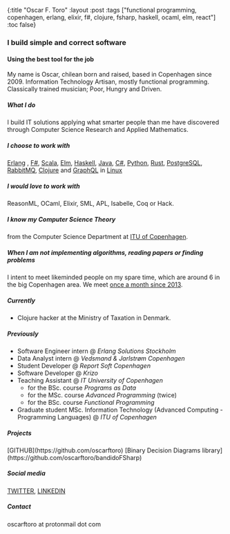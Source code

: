 {:title "Oscar F. Toro"
 :layout :post
 :tags  ["functional programming, copenhagen, erlang, elixir, f#, clojure, fsharp, haskell, ocaml, elm, react"]
 :toc false}


### I build simple and correct software
#### Using the best tool for the job

My name is Oscar, chilean born and raised, based in Copenhagen since 2009. Information Technology Artisan, mostly functional programming. Classically trained musician; Poor, Hungry and Driven.


##### What I do

I build IT solutions applying what smarter people than me have discovered through
Computer Science Research and Applied Mathematics.

##### I choose to work with
<span class='ow'><a href="http://www.erlang.org">Erlang</a> </span>,
<span class="celeste"><a href="http://www.fsharp.org">F#</a></span>,
 <span class='ow'><a href="https://www.scala-lang.org/">Scala</a></span>,
 <span class="limegreen"><a href="http://elm-lang.org/">Elm</a></span>,
 <span class="celeste"><a href="https://www.haskell.org/">Haskell</a></span>,
 <span class="deadnuclear"><a href="https://www.java.com">Java</a></span>,
 <span class="limegreen"><a href="https://mitpress.mit.edu/books/c-precisely-0">C#</a></span>,
 <span class='ow'><a href="https://www.python.org/">Python</a></span>,
 <span class="celeste"><a href="https://www.rust-lang.org/">Rust</a></span>,
 <span class="deadnuclear"><a href="https://www.postgresql.org/">PostgreSQL</a></span>,
 <span class='limegreen'><a href="https://www.rabbitmq.com/">RabbitMQ</a></span>,
 <span class='ow'><a href="https://clojure.org/">Clojure</a></span> and
 <span class='celeste'><a href="http://graphql.org/">GraphQL</a></span>
 in <span class="deadnuclear">
 <a href="https://en.wikipedia.org/wiki/Linux">Linux</a></span>

##### I would love to work with

ReasonML, OCaml, Elixir, SML, APL, Isabelle, Coq or Hack.

##### I know my Computer Science Theory
from the Computer Science Department at [ITU of Copenhagen](https://en.itu.dk/programmes/msc-programmes/computer-science).

##### When I am not implementing algorithms, reading papers or finding problems
 I intent to meet likeminded people on my spare time, which are around 6 in the big Copenhagen area.
  We meet [once a month since 2013](https://www.meetup.com/MoedegruppeFunktionelleKoebenhavnere/).

##### Currently

* Clojure hacker at the Ministry of Taxation in Denmark.



##### Previously

* Software Engineer intern @ *Erlang Solutions Stockholm*
* Data Analyst intern      @ *Vedsmand & Jarlstrøm Copenhagen*
* Student Developer        @ *Report Soft Copenhagen*
* Software Developer       @ *Krizo* 
* Teaching Assistant       @ *IT University of Copenhagen*
  - for the BSc. course *Programs as Data*
  - for the MSc. course *Advanced Programming* (twice)
  - for the BSc. course *Functional Programming*
* Graduate student MSc. Information Technology (Advanced Computing - Programming Languages) @ *ITU of Copenhagen*

##### Projects
<span class="ow">
[GITHUB](https://github.com/oscarftoro)
</span>

<span class="ow">
[Binary Decision Diagrams library](https://github.com/oscarftoro/bandidoFSharp)
</span>

##### Social media
 <span class="celeste">[TWITTER](https://twitter.com/oscarftoro)</span>,
 <span class="celeste">[LINKEDIN](https://linkedin.com/in/oscarftoro)</span>

##### Contact
oscarftoro at protonmail dot com
